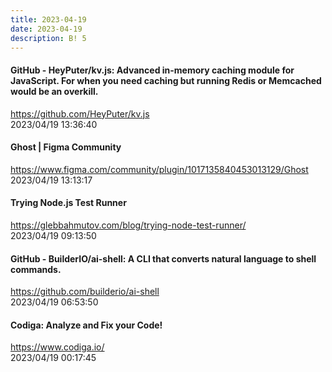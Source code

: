 ```yaml
---
title: 2023-04-19
date: 2023-04-19
description: B! 5
---
```


#### GitHub - HeyPuter/kv.js: Advanced in-memory caching module for JavaScript. For when you need caching but running Redis or Memcached would be an overkill.
https://github.com/HeyPuter/kv.js<br>
2023/04/19 13:36:40<br>


#### Ghost | Figma Community
https://www.figma.com/community/plugin/1017135840453013129/Ghost<br>
2023/04/19 13:13:17<br>


#### Trying Node.js Test Runner
https://glebbahmutov.com/blog/trying-node-test-runner/<br>
2023/04/19 09:13:50<br>


#### GitHub - BuilderIO/ai-shell: A CLI that converts natural language to shell commands.
https://github.com/builderio/ai-shell<br>
2023/04/19 06:53:50<br>


#### Codiga: Analyze and Fix your Code!
https://www.codiga.io/<br>
2023/04/19 00:17:45<br>


